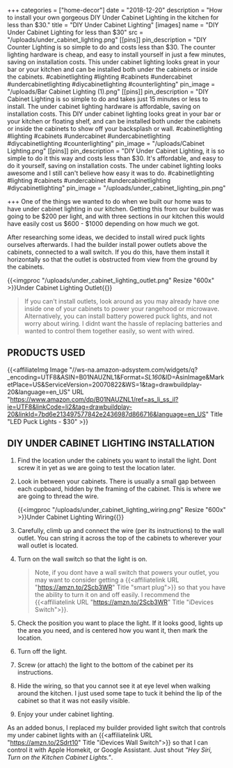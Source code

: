 +++
categories = ["home-decor"]
date = "2018-12-20"
description = "How to install your own gorgeous DIY Under Cabinet Lighting in the kitchen for less than $30."
title = "DIY Under Cabinet Lighting"
[images]
name = "DIY Under Cabinet Lighting for less than $30"
src = "/uploads/under_cabinet_lighting.png"
[[pins]]
pin_description = "DIY Counter Lighting is so simple to do and costs less than $30. The counter lighting hardware is cheap, and easy to install yourself in just a few minutes, saving on installation costs. This under cabinet lighting looks great in your bar or your kitchen and can be installed both under the cabinets or inside the cabinets. #cabinetlighting #lighting #cabinets #undercabinet #undercabinetlighting #diycabinetlighting #counterlighting"
pin_image = "/uploads/Bar Cabinet Lighting (1).png"
[[pins]]
pin_description = "DIY Cabinet Lighting is so simple to do and takes just 15 minutes or less to install. The under cabinet lighting hardware is affordable, saving on installation costs. This DIY under cabinet lighting looks great in your bar or your kitchen or floating shelf, and can be installed both under the cabinets or inside the cabinets to show off your backsplash or wall. #cabinetlighting #lighting #cabinets #undercabinet #undercabinetlighting #diycabinetlighting #counterlighting"
pin_image = "/uploads/Cabinet Lighting.png"
[[pins]]
pin_description = "DIY Under Cabinet Lighting, it is so simple to do it this way and costs less than $30. It's affordable, and easy to do it yourself, saving on installation costs. The under cabinet lighting looks awesome and I still can't believe how easy it was to do. #cabinetlighting #lighting #cabinets #undercabinet #undercabinetlighting #diycabinetlighting"
pin_image = "/uploads/under_cabinet_lighting_pin.png"

+++
One of the things we wanted to do when we built our home was to have under cabinet lighting in our kitchen.  Getting this from our builder was going to be $200 per light, and with three sections in our kitchen this would have easily cost us $600 - $1000 depending on how much we got.

After researching some ideas, we decided to install wired puck lights ourselves afterwards.  I had the builder install power outlets above the cabinets, connected to a wall switch. If you do this, have them install it horizontally so that the outlet is obstructed from view from the ground by the cabinets.

{{<imgproc "/uploads/under_cabinet_lighting_outlet.png" Resize "600x" >}}Under Cabinet Lighting Outlet{{</imgproc>}}

> If you can't install outlets, look around as you may already have one inside one of your cabinets to power your rangehood or microwave. Alternatively, you can install battery powered puck lights, and not worry about wiring.  I didnt want the hassle of replacing batteries and wanted to control them together easily, so went with wired.

## PRODUCTS USED

{{<affiliateImg Image "//ws-na.amazon-adsystem.com/widgets/q?_encoding=UTF8&ASIN=B01NAUZNL1&Format=_SL160_&ID=AsinImage&MarketPlace=US&ServiceVersion=20070822&WS=1&tag=drawbuildplay-20&language=en_US" URL "https://www.amazon.com/dp/B01NAUZNL1/ref=as_li_ss_il?ie=UTF8&linkCode=li2&tag=drawbuildplay-20&linkId=7bd6e213497577842e2436987d866716&language=en_US" Title "LED Puck Lights - $30" >}}

## DIY UNDER CABINET LIGHTING INSTALLATION

1. Find the location under the cabinets you want to install the light.  Dont screw it in yet as we are going to test the location later.
2. Look in between your cabinets.  There is usually a small gap between each cupboard, hidden by the framing of the cabinet.  This is where we are going to thread the wire.

   {{<imgproc "/uploads/under_cabinet_lighting_wiring.png" Resize "600x" >}}Under Cabinet Lighting Wiring{{</imgproc>}}
3. Carefully, climb up and connect the wire (per its instructions) to the wall outlet.  You can string it across the top of the cabinets to wherever your wall outlet is located.
4. Turn on the wall switch so that the light is on.

   > Note, if you dont have a wall switch that powers your outlet, you may want to consider getting a {{<affiliatelink URL "https://amzn.to/2Scb3WR" Title "smart plug">}} so that you have the ability to turn it on and off easily.  I recommend the {{<affiliatelink URL "https://amzn.to/2Scb3WR" Title "iDevices Switch">}}.
5. Check the position you want to place the light.  If it looks good, lights up the area you need, and is centered how you want it, then mark the location.
6. Turn off the light.
7. Screw (or attach) the light to the bottom of the cabinet per its instructions.
8. Hide the wiring, so that you cannot see it at eye level when walking around the kitchen.  I just used some tape to tuck it behind the lip of the cabinet so that it was not easily visible.
9. Enjoy your under cabinet lighting.

As an added bonus, I replaced my builder provided light switch that controls my under cabinet lights with an {{<affiliatelink URL "https://amzn.to/2Sdrt10" Title "iDevices Wall Switch">}} so that I can control it with Apple Homekit, or Google Assistant. Just shout _"Hey Siri, Turn on the Kitchen Cabinet Lights."_.